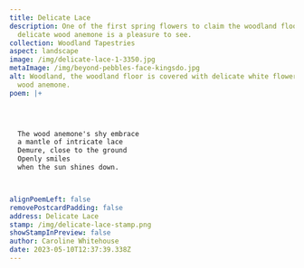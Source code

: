 ```yaml
---
title: Delicate Lace
description: One of the first spring flowers to claim the woodland floor, the
  delicate wood anemone is a pleasure to see.
collection: Woodland Tapestries
aspect: landscape
image: /img/delicate-lace-1-3350.jpg
metaImage: /img/beyond-pebbles-face-kingsdo.jpg
alt: Woodland, the woodland floor is covered with delicate white flowers, the
  wood anemone.
poem: |+
  



  The wood anemone's shy embrace
  a mantle of intricate lace
  Demure, close to the ground 
  Openly smiles 
  when the sun shines down.



alignPoemLeft: false
removePostcardPadding: false
address: Delicate Lace
stamp: /img/delicate-lace-stamp.png
showStampInPreview: false
author: Caroline Whitehouse
date: 2023-05-10T12:37:39.338Z
---
```

